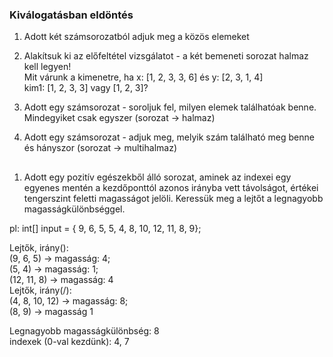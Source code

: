 ### Kiválogatásban eldöntés
1. Adott két számsorozatból adjuk meg a közös elemeket
2. Alakítsuk ki az előfeltétel vizsgálatot - a két bemeneti sorozat halmaz kell legyen!   
Mit várunk a kimenetre, ha x: [1, 2, 3, 3, 6] és y: [2, 3, 1, 4]    
kim1: [1, 2, 3, 3] vagy [1, 2, 3]?
  
3. Adott egy számsorozat - soroljuk fel, milyen elemek találhatóak benne. Mindegyiket csak egyszer (sorozat -> halmaz)
4. Adott egy számsorozat - adjuk meg, melyik szám található meg benne és hányszor (sorozat -> multihalmaz)

##
1. Adott egy pozitív egészekből álló sorozat, aminek az indexei egy egyenes mentén a kezdőponttól azonos irányba vett távolságot, értékei tengerszint feletti magasságot jelöli. Keressük meg a lejtőt a legnagyobb magasságkülönbséggel.

pl: 
int[] input = { 9, 6, 5, 5, 4, 8, 10, 12, 11, 8, 9};

Lejtők, irány(\):  
	(9, 6, 5) -> magasság: 4;  
	(5, 4) -> magasság: 1;  
	(12, 11, 8) -> magasság: 4  
Lejtők, irány(/):  
	(4, 8, 10, 12) -> magasság: 8;  
	(8, 9) -> magasság 1  
  
Legnagyobb magasságkülönbség: 8  
indexek (0-val kezdünk): 4, 7  
